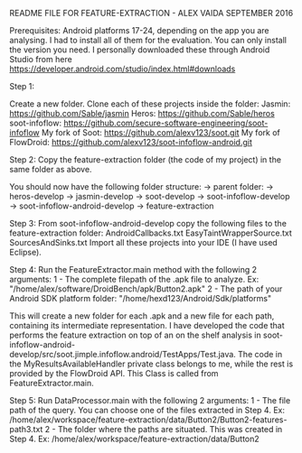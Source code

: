 README FILE FOR FEATURE-EXTRACTION - ALEX VAIDA SEPTEMBER 2016

Prerequisites:
Android platforms 17-24, depending on the app you are analysing. I had to install all of them for the evaluation. You can only install the version you need. I personally downloaded these through Android Studio from here https://developer.android.com/studio/index.html#downloads

Step 1:

Create a new folder. Clone each of these projects inside the folder:
Jasmin: https://github.com/Sable/jasmin
Heros: https://github.com/Sable/heros
soot-infoflow: https://github.com/secure-software-engineering/soot-infoflow
My fork of Soot: https://github.com/alexv123/soot.git
My fork of FlowDroid: https://github.com/alexv123/soot-infoflow-android.git

Step 2:
Copy the feature-extraction folder (the code of my project) in the same folder as above.

You should now have the following folder structure:
-> parent folder:
	-> heros-develop
	-> jasmin-develop
	-> soot-develop
	-> soot-infoflow-develop
	-> soot-infoflow-android-develop
	-> feature-extraction

Step 3:
From soot-infoflow-android-develop copy the following files to the feature-extraction folder:
	AndroidCallbacks.txt
	EasyTaintWrapperSource.txt
	SourcesAndSinks.txt
Import all these projects into your IDE (I have used Eclipse).

Step 4: 
Run the FeatureExtractor.main method with the following 2 arguments:
	1 - The complete filepath of the .apk file to analyze. Ex: "/home/alex/software/DroidBench/apk/Button2.apk"
	2 - The path of your Android SDK platform folder: "/home/hexd123/Android/Sdk/platforms"

This will create a new folder for each .apk and a new file for each path, containing its intermediate representation.
I have developed the code that performs the feature extraction on top of an on the shelf analysis in soot-infoflow-android-develop/src/soot.jimple.infoflow.android/TestApps/Test.java. The code in the MyResultsAvailableHandler private class belongs to me, while the rest is provided by the FlowDroid API. This Class is called from FeatureExtractor.main.  


Step 5:
Run DataProcessor.main with the following 2 arguments:
	1 - The file path of the query. You can choose one of the files extracted in Step 4. Ex: /home/alex/workspace/feature-extraction/data/Button2/Button2-features-path3.txt
	2 - The folder where the paths are situated. This was created in Step 4. Ex: /home/alex/workspace/feature-extraction/data/Button2



